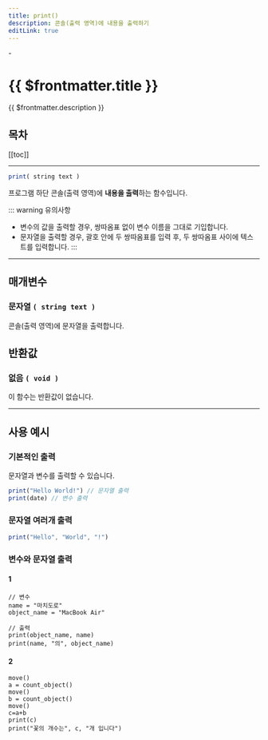 ```yaml
---
title: print()
description: 콘솔(출력 영역)에 내용을 출력하기
editLink: true
---
```

<Badge type="info" text="함수" /><Badge type="tip" text="기본" /> - <Badge type="info" text="출력" />

# {{ $frontmatter.title }}
{{ $frontmatter.description }}
## 목차
[[toc]]
***
```javascript
print( string text )
```
프로그램 하단 콘솔(출력 영역)에 **내용을 출력**하는 함수입니다.

::: warning 유의사항
* 변수의 값을 출력할 경우, 쌍따옴표 없이 변수 이름을 그대로 기입합니다.
* 문자열을 출력할 경우, 괄호 안에 두 쌍따옴표를 입력 후, 두 쌍따옴표 사이에 텍스트를 입력합니다.
:::

***
## 매개변수
### **문자열 ```( string text )```**
콘솔(출력 영역)에 문자열을 출력합니다.
## 반환값
### **없음 ```( void )```**
이 함수는 반환값이 없습니다.
***

## 사용 예시
### 기본적인 출력
문자열과 변수를 출력할 수 있습니다.
```javascript
print("Hello World!") // 문자열 출력
print(date) // 변수 출력
```
### 문자열 여러개 출력
```javascript
print("Hello", "World", "!")
```
### 변수와 문자열 출력
#### 1
```javascript{6-7}
// 변수
name = "마치도로"
object_name = "MacBook Air"

// 출력
print(object_name, name)
print(name, "의", object_name)
```
#### 2
```javascript{7-8}
move()
a = count_object()
move()
b = count_object()
move()
c=a+b
print(c)
print("꽃의 개수는", c, "개 입니다")
```